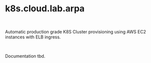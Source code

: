 # k8s.cloud.lab.arpa

<br>

Automatic production grade K8S Cluster provisioning using AWS EC2 instances with ELB ingress.

<br>

Documentation tbd.